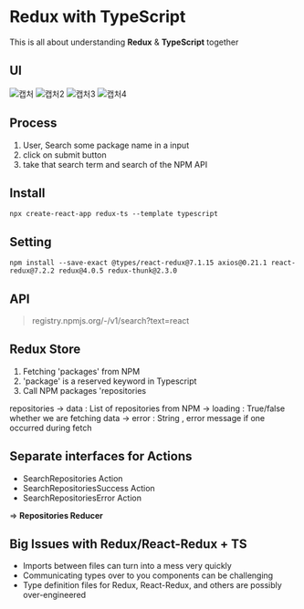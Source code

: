 # Redux with TypeScript

This is all about understanding **Redux** & **TypeScript** together

## UI

![캡처](https://user-images.githubusercontent.com/74699766/155502996-01c12ece-3380-4258-9a74-a18ca762d0d3.PNG)
![캡처2](https://user-images.githubusercontent.com/74699766/155502997-7598980c-c31c-486b-a23a-1c1e1552fbc6.PNG)
![캡처3](https://user-images.githubusercontent.com/74699766/155503001-b6e9b5ca-4c8d-428a-9263-22915d3c48dd.PNG)
![캡처4](https://user-images.githubusercontent.com/74699766/155502995-181a749e-b13e-412e-8727-952c643da967.PNG)

## Process

1. User, Search some package name in a input
2. click on submit button
3. take that search term and search of the NPM API

## Install

    npx create-react-app redux-ts --template typescript

## Setting

    npm install --save-exact @types/react-redux@7.1.15 axios@0.21.1 react-redux@7.2.2 redux@4.0.5 redux-thunk@2.3.0

## API

> registry.npmjs.org/-/v1/search?text=react

## Redux Store

1. Fetching 'packages' from NPM
2. 'package' is a reserved keyword in Typescript
3. Call NPM packages 'repositories

repositories
-> data : List of repositories from NPM
-> loading : True/false whether we are fetching data
-> error : String , error message if one occurred during fetch

## Separate interfaces for Actions

-  SearchRepositories Action
-  SearchRepositoriesSuccess Action
-  SearchRepositoriesError Action

⇒ **Repositories Reducer**

## Big Issues with Redux/React-Redux + TS

-  Imports between files can turn into a mess very quickly
-  Communicating types over to you components can be challenging
-  Type definition files for Redux, React-Redux, and others are possibly over-engineered




